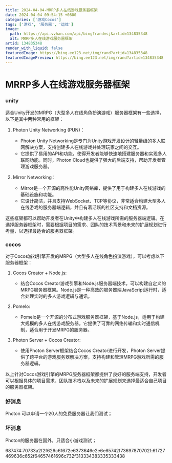 ```yaml
---
title: 2024-04-04-MRRP多人在线游戏服务器框架
date: 2024-04-04 09:54:15 +0800
categories: ['游戏Cocos']
tags: ['游戏', '服务器', '运维']
image:
  path: https://api.vvhan.com/api/bing?rand=sj&artid=134835348
  alt: MRRP多人在线游戏服务器框架
artid: 134835348
render_with_liquid: false
featuredImage: https://bing.ee123.net/img/rand?artid=134835348
featuredImagePreview: https://bing.ee123.net/img/rand?artid=134835348
---
```


# MRRP多人在线游戏服务器框架

### unity

适合Unity开发的MRPG（大型多人在线角色扮演游戏）服务器框架有一些选择，以下是其中两种常用的框架：

1. Photon Unity Networking (PUN)：

   * Photon Unity Networking是专门为Unity游戏开发设计的轻量级的多人联网解决方案，支持创建多人在线游戏并处理玩家之间的交互。
   * 它提供了易用的API和功能，使得开发者能够快速地搭建服务器和实现多人联网功能。同时，Photon Cloud也提供了强大的后端支持，帮助开发者管理游戏服务器。
2. Mirror Networking：

   * Mirror是一个开源的高性能Unity网络库，提供了用于构建多人在线游戏的基础设施和功能。
   * 它设计简洁，并且支持WebSocket、TCP等协议，非常适合构建大型多人在线游戏的服务器端逻辑，并且有着活跃的社区支持和文档资源。

这些框架都可以帮助开发者在Unity中构建多人在线游戏所需的服务器端逻辑。在选择服务器框架时，需要根据项目的需求、团队的技术背景和未来的扩展规划进行考量，以选择最适合的服务器框架。

### cocos

对于Cocos游戏引擎开发的MRPG（大型多人在线角色扮演游戏），可以考虑以下服务器框架：

1. Cocos Creator + Node.js:

   * 结合Cocos Creator游戏引擎和Node.js服务器端技术，可以构建自定义的MRPG服务器框架。Node.js是一种高效的服务器端JavaScript运行时，适合处理实时的多人游戏逻辑与通讯。
2. Pomelo:

   * Pomelo是一个开源的分布式游戏服务器框架，基于Node.js，适用于构建大规模的多人在线游戏服务器。它提供了可靠的网络传输和实时通信机制，适合用于开发MRPG的服务器。
3. Photon Server + Cocos Creator:

   * 使用Photon Server框架结合Cocos Creator进行开发，Photon Server提供了跨平台的游戏服务器解决方案，支持构建和管理MRPG游戏所需的服务器逻辑。

以上针对Cocos游戏引擎的MRPG服务器框架都提供了良好的服务端支持，开发者可以根据具体的项目需求、团队技术栈以及未来的扩展规划来选择最适合自己项目的服务器框架。

### 好消息

Photon 可以申请一个20人的免费服务器让我们测试；

### 坏消息

Photon的服务器在国外，只适合小游戏测试；

687474:70733a2f2f626c6f672e6373646e2e6e65742f73697870702f:61727469636c652f64657461696c732f313334383335333438